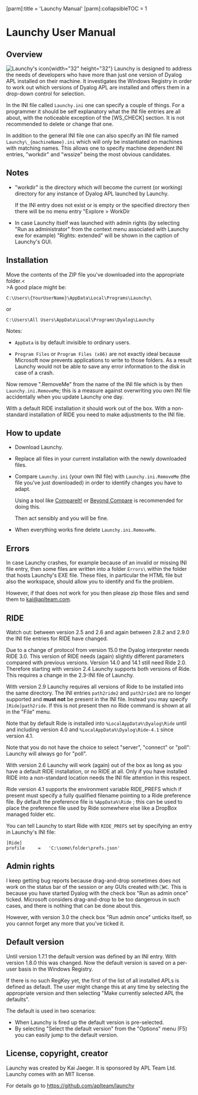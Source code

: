 [parm]:title             = 'Launchy Manual'
[parm]:collapsibleTOC    = 1

# Launchy User Manual

## Overview

![Launchy's icon](http://misc.aplteam.com/launchy.ico){width="32" height="32"} Launchy is designed to address the needs of developers who have more than just one version of Dyalog APL installed on their machine. It investigates the Windows Registry in order to work out which versions of Dyalog APL are installed and offers them in a drop-down control for selection.

In the INI file called `Launchy.ini` one can specify a couple of things. For a programmer it should be self explanatory what the INI file entries are all about, with the noticeable exception of the [WS_CHECK] section. It is not recommended to delete or change that one.

In addition to the general INI file one can also specify an INI file named `Launchy\_{machineName}.ini` which will only be instantiated on machines with matching names. This allows one to specify machine dependent INI entries, "workdir" and "wssize" being the most obvious candidates.
          

## Notes
        
* "workdir" is the directory which will become the current (or working) directory for any instance of Dyalog APL launched by Launchy.

  If the INI entry does not exist or is empty or the specified directory then there will be no menu entry "Explore > WorkDir

  
* In case Launchy itself was launched with admin rights (by selecting "Run as administrator" from the context menu associated with Launchy exe for example) "Rights: extended" will be shown in the caption of Launchy's GUI. 

## Installation
    
Move the contents of the ZIP file you've downloaded into the appropriate folder.<<br>>A good place might be:

`C:\Users\{YourUserName}\AppData\Local\Programs\Launchy\`

or

`C:\Users\All Users\AppData\Local\Programs\Dyalog\Launchy`

Notes:

* `AppData` is by default invisible to ordinary users.

* `Program Files` or `Program Files (x86)` are not exactly ideal because Microsoft now prevents applications to write to those folders. As a result Launchy would not be able to save any error information to the disk in case of a crash.

Now remove ".RemoveMe" from the name of the INI file which is by then `Launchy.ini.RemoveMe`; this is a measure against overwriting you own INI file accidentally when you update Launchy one day.

With a default RIDE installation it should work out of the box. With a non-standard installation of RIDE you need to make adjustments to the INI file.

    
## How to update

* Download Launchy.
* Replace all files in your current installation with the newly downloaded files. 
* Compare `Launchy.ini` (your own INI file) with `Launchy.ini.RemoveMe` (the file you've just downloaded) in order to identify changes you have to adapt. 
  
  Using a tool like [CompareIt!](http://www.grigsoft.com/wincmp3.htm) or [Beyond Compare](https://www.scootersoftware.com/) is recommended for doing this.

  Then act sensibly and you will be fine.
  
* When everything works fine delete `Launchy.ini.RemoveMe`.

## Errors

In case Launchy crashes, for example because of an invalid or missing INI file entry, then some files are written into a folder `Errors\` within the folder that hosts Launchy's EXE file. These files, in particular the HTML file but also the workspace, should allow you to identify and fix the problem.

However, if that does not work for you then please zip those files and send them to kai@aplteam.com. 

## RIDE

Watch out: between version 2.5 and 2.6 and again between 2.8.2 and 2.9.0 the INI file entries for RIDE have changed. 

Due to a change of protocol from version 15.0 the Dyalog interpreter needs RIDE 3.0. This version of RIDE needs (again) slightly different parameters compared with previous versions. Version 14.0 and 14.1 still need Ride 2.0. Therefore starting with version 2.4 Launchy supports both versions of Ride. This requires a change in the 2.3-INI file of Launchy.

With version 2.9 Launchy requires all versions of Ride to be installed into the same directory. The INI entries `path2ride2` and `path2ride3` are no longer supported and **must not** be present in the INI file. Instead you may specify `[Ride]path2ride`. If this is not present then no Ride command is shown at all in the "File" menu.

Note that by default Ride is installed into `%LocalAppData%\Dyalog\Ride` until and including version 4.0 and `%LocalAppData%\Dyalog\Ride-4.1` since version 4.1.
 
Note that you do not have the choice to select "server", "connect" or "poll": Launchy will always go for "poll".

With version 2.6 Launchy will work (again) out of the box as long as you have a default RIDE installation, or no RIDE at all. Only if you have installed RIDE into a non-standard location needs the INI file attention in this respect.

Ride version 4.1 supports the environment variable RIDE_PREFS which if present must specify a fully qualified filename pointing to a Ride preference file. By default the preference file is `%AppData%\Ride` ; this can be used to place the preference file used by Ride somewhere else like a DropBox managed folder etc.

You can tell Launchy to start Ride with `RIDE_PREFS` set by specifying an entry in Launchy's INI file:

~~~
[Ride]
profile     =   'C:\some\folder\prefs.json'
~~~


## Admin rights

I keep getting bug reports because drag-and-drop sometimes does not work on the status bar of the session or any GUIs created with `⎕WC`. This is because you have started Dyalog with the check box "Run as admin once" ticked. Microsoft considers drag-and-drop to be too dangerous in such cases, and there is nothing that can be done about this.

However, with version 3.0 the check box "Run admin once" unticks itself, so you cannot forget any more that you've ticked it. 

    
## Default version
    
Until version 1.7.1 the default version was defined by an INI entry. With version 1.8.0 this was changed. Now the default version is saved on a per-user basis in the Windows Registry.

If there is no such RegKey yet, the first of the list of all installed APLs is defined as default. The user might change this at any time by selecting the appropriate version and then selecting "Make currently selected APL the defaults". 

The default is used in two scenarios:

* When Launchy is fired up the default version is pre-selected.
* By selecting "Select the default version" from the "Options" menu (F5) you can easily jump to the default version.

## License, copyright, creator

Launchy was created by Kai Jaeger. It is sponsored by APL Team Ltd. Launchy comes with an MIT license.
    
For details go to <https://github.com/aplteam/launchy>